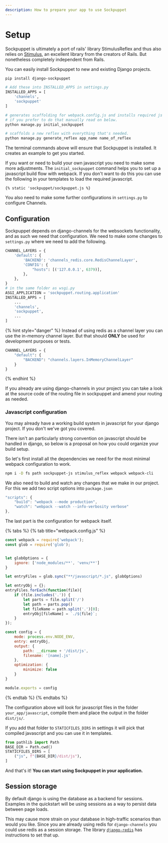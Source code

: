 ```yaml
---
description: How to prepare your app to use Sockpuppet
---
```


# Setup

Sockpuppet is ultimately a port of rails' library StimulusReflex and thus also relies on [Stimulus](https://stimulusjs.org/), an excellent library from the creators of Rails. But nonetheless completely independent from Rails.

You can easily install Sockpuppet to new and existing Django projects.

```bash
pip install django-sockpuppet

# Add these into INSTALLED_APPS in settings.py
INSTALLED_APPS = [
    'channels',
    'sockpuppet'
]

# generates scaffolding for webpack.config.js and installs required js dependencies
# if you prefer to do that manually read on below.
python manage.py initial_sockpuppet

# scaffolds a new reflex with everything that's needed.
python manage.py generate_reflex app_name name_of_reflex
```

The terminal commands above will ensure that Sockpuppet is installed. It creates an example to get you started.

If you want or need to build your own javascript you need to make some more adjustments. The `initial_sockpuppet` command helps you to set up a javascript build flow with webpack. If you don't want to do this you can use the following in your templates to load the required javascript.

```
{% static 'sockpuppet/sockpuppet.js %}
```

You also need to make some further configurations in `settings.py` to configure Channels.

## Configuration

Sockpuppet depends on django-channels for the websockets functionality, and as such we need that configuration. We need to make some changes to `settings.py` where we need to add the following.

```python
CHANNEL_LAYERS = {
    'default': {
        'BACKEND': 'channels_redis.core.RedisChannelLayer',
        'CONFIG': {
            "hosts": [('127.0.0.1', 6379)],
        },
    },
}
# in the same folder as wsgi.py
ASGI_APPLICATION = 'sockpuppet.routing.application'
INSTALLED_APPS = [
    ...
    'channels',
    'sockpuppet',
    ...
]
```

{% hint style="danger" %}
Instead of using redis as a channel layer you can use the in-memory channel layer. But that should **ONLY** be used for development purposes or tests.

```python
CHANNEL_LAYERS = {
    "default": {
        "BACKEND": "channels.layers.InMemoryChannelLayer"
    }
}
```
{% endhint %}

If you already are using django-channels in your project you can take a look at the source code of the routing file in sockpuppet and amend your routing as needed.

### Javascript configuration

You may already have a working build system in javascript for your django project. If you don't we've got you covered.

There isn't an particularly strong convention on javascript should be handled in django, so below is a proposal on how you could organize your build setup.

So let's first install all the dependencies we need for the most minimal webpack configuration to work.

```bash
npm i -D fs path sockpuppet-js stimulus_reflex webpack webpack-cli
```

We also need to build and watch any changes that we make in our project. For this we add two script options into `package.json`

```javascript
"scripts": {
    "build": "webpack --mode production",
    "watch": "webpack --watch --info-verbosity verbose"
},
```

The last part is the configuration for webpack itself.

{% tabs %}
{% tab title="webpack.config.js" %}
```javascript
const webpack = require('webpack');
const glob = require('glob');


let globOptions = {
    ignore: ['node_modules/**', 'venv/**']
}

let entryFiles = glob.sync("**/javascript/*.js", globOptions)

let entryObj = {};
entryFiles.forEach(function(file){
    if (file.includes('.')) {
        let parts = file.split('/')
        let path = parts.pop()
        let fileName = path.split('.')[0];
        entryObj[fileName] = `./${file}`;
    }
});

const config = {
    mode: process.env.NODE_ENV,
    entry: entryObj,
    output: {
        path: __dirname + '/dist/js',
        filename: '[name].js'
    },
    optimization: {
        minimize: false
    }
}

module.exports = config
```
{% endtab %}
{% endtabs %}

The configuration above will look for javascript files in the folder `your_app/javascript`, compile them and place the output in the folder `dist/js/`.

If you add that folder to `STATICFILES_DIRS` in settings it will pick that compiled javascript and you can use it in templates.

```python
from pathlib import Path
BASE_DIR = Path.cwd()
STATICFILES_DIRS = [
    ("js", f"{BASE_DIR}/dist/js"),
]
```

And that's it! **You can start using Sockpuppet in your application.**

## Session storage

By default django is using the database as a backend for sessions. Examples in the quickstart will be using sessions as a way to persist data between page loads.

This may cause more strain on your database in high-traffic scenarios than would you like. Since you are already using redis for `django-channels` you could use redis as a session storage. The library [`django-redis`](https://github.com/jazzband/django-redis) has instructions to set that up.

